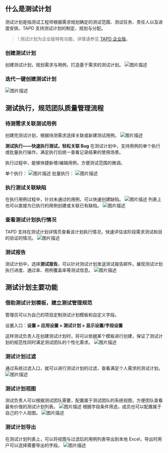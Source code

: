 ## 什么是测试计划

测试计划是指测试工程师根据需求规划确定的测试范围、测试任务、责任人以及进度安排。TAPD 支持测试计划的制定、规划与分配。

>! 测试计划为企业版特有功能，详情请参见 [TAPD 企业版](https://cloud.tencent.com/document/product/624/44285)。 

### 创建测试计划

创建测试计划，规划需求与用例，打造基于需求的测试计划。
![图片描述](https://main.qcloudimg.com/raw/4d38105165d5ef40b6f6b3676e0c6156.png)

### 迭代一键创建测试计划

![图片描述](https://main.qcloudimg.com/raw/cb3ad65ab34e39ae258abfaf7c3dd81e.png)

 

## 测试执行，规范团队质量管理流程

### 待测需求关联测试用例

创建完测试计划，根据待测需求选择关联或新建测试用例。
![图片描述](https://main.qcloudimg.com/raw/7a6689f9ffd3e329f4bdb27482b2b558.png)

**测试执行——快速执行测试，轻松关联 Bug**
在测试计划中，支持用例的单个执行或批量执行操作，满足执行后统一查看记录结果的使用场景。

执行过程中，能够快捷新增/编辑用例，方便测试范围的微调。

单个执行：
![图片描述](https://main.qcloudimg.com/raw/79562b1663aeb3d823f778faefc9aab0.png)
批量执行：
![图片描述](https://main.qcloudimg.com/raw/f85e748a5e5b4e4a9aaa3e57bf1ad36c.png)

### 执行测试关联缺陷

在执行用例过程中，针对未通过的用例，可以快速创建缺陷。
![图片描述](https://main.qcloudimg.com/raw/b7c7695cf2ecd20e0464e2406d134ee8.png)
列表上也可以直接为已执行的用例创建或关联已有缺陷。
![图片描述](https://main.qcloudimg.com/raw/101c75fcd561701a3bb6ab7a99c08a80.png)

### 查看测试计划执行情况

TAPD 支持在测试计划详情页查看该计划执行情况，快速评估该阶段需求测试和目的验证的情况。
![图片描述](https://main.qcloudimg.com/raw/637c796754cf389930f3d223befe1850.png)

### 测试报告

测试计划中，选择**测试报告**，可以针对测试计划发送测试报告邮件。展现测试计划执行进度、通过率、用例覆盖率等测试信息。
![图片描述](https://main.qcloudimg.com/raw/e61d026fcd5d9e668a220e86b86e52f7.png)

 

## 测试计划主要功能

### 借助测试计划模板，建立测试管理规范

管理员可以为自己的项目定制测试计划模板和自定义字段。

设置入口：**设置 > 应用设置 > 测试计划 > 显示设置/字段设置**

这样测试负责人在创建测试计划时，将可以依据某个模板进行创建，保证了测试计划的规范性同时满足测试团队的个性化需求。
![图片描述](https://main.qcloudimg.com/raw/dce06dd3f0315afe9eafd283a508532b.png)

### 测试计划过滤

通过系统过滤入口，就可以进行测试计划的过滤，查看满足个人需求的测试计划。
![图片描述](https://main.qcloudimg.com/raw/fb47d87b0b44f94c7fc093b688b74d92.png)

### 测试计划视图

测试负责人可以根据测试团队需要，配置属于测试团队的系统视图，方便团队查看最有价值的测试计划列表。
![图片描述](https://main.qcloudimg.com/raw/588378b9dc978a2430377e54bb213210.png)
根据字段条件筛选，成员也可以配置属于自己的个人视图。
![图片描述](https://main.qcloudimg.com/raw/0cde859dd8a4279159bd87e6af5570d9.png)

### 测试计划导出

在测试计划列表上，可以将视图与过滤后的用例列表导出到本地 Excel，导出时用户可以选择需要导出的字段。
![图片描述](https://main.qcloudimg.com/raw/d55bbe83e44bf6af463876299f2017df.png)
